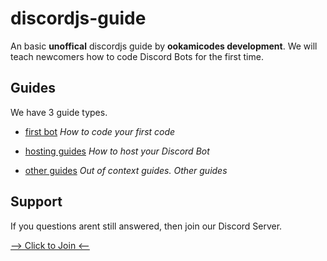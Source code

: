 # discordjs-guide
 
An basic **unoffical** discordjs guide by **ookamicodes development**.
We will teach newcomers how to code Discord Bots for the first time.

## Guides

We have 3 guide types. 

- [first bot](https://github.com/ookamicodes/discordjs-guide/first-bot/.README.md)
  _How to code your first code_

- [hosting guides](https://github.com/ookamicodes/discordjs-guide/hosting-guides/.README.md)
  _How to host your Discord Bot_

- [other guides](https://github.com/ookamicodes/discordjs-guide/blob/main/other-guides/.README.md)
  _Out of context guides. Other guides_


## Support

If you questions arent still answered, then join our Discord Server.

[--> Click to Join <--](https://discord.gg/FGzCdtP)